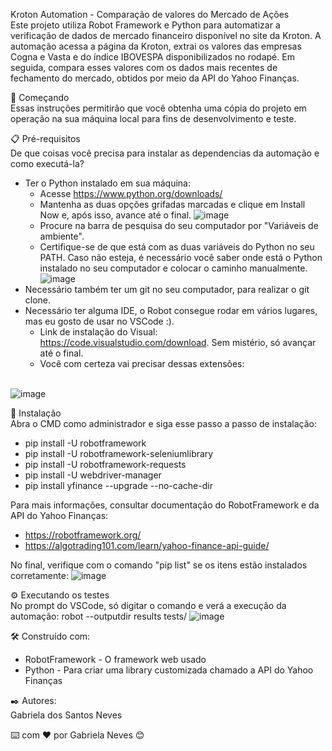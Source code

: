 Kroton Automation - Comparação de valores do Mercado de Ações
<br>
Este projeto utiliza Robot Framework e Python para automatizar a verificação de dados de mercado financeiro disponível no site da Kroton. 
A automação acessa a página da Kroton, extrai os valores das empresas Cogna e Vasta e do índice IBOVESPA disponibilizados no rodapé. 
Em seguida, compara esses valores com os dados mais recentes de fechamento do mercado, obtidos por meio da API do Yahoo Finanças.

🚀 Começando
<br>
Essas instruções permitirão que você obtenha uma cópia do projeto em operação na sua máquina local para fins de desenvolvimento e teste.

📋 Pré-requisitos
<br>
De que coisas você precisa para instalar as dependencias da automação e como executá-la?
- Ter o Python instalado em sua máquina:
  - Acesse https://www.python.org/downloads/
  - Mantenha as duas opções grifadas marcadas e clique em Install Now e, após isso, avance até o final.
![image](https://github.com/user-attachments/assets/0e8d0160-37d8-4f08-a999-06d69cae829b)
  - Procure na barra de pesquisa do seu computador por "Variáveis de ambiente".
  - Certifique-se de que está com as duas variáveis do Python no seu PATH. Caso não esteja, é necessário você saber onde está o Python instalado no seu computador e colocar o caminho manualmente.
![image](https://github.com/user-attachments/assets/fb44d57c-6cb5-4586-8c0a-8a685fbed3bf)
- Necessário também ter um git no seu computador, para realizar o git clone.
- Necessário ter alguma IDE, o Robot consegue rodar em vários lugares, mas eu gosto de usar no VSCode :).
  - Link de instalação do Visual: https://code.visualstudio.com/download. Sem mistério, só avançar até o final.
  - Você com certeza vai precisar dessas extensões:
  <br>
![image](https://github.com/user-attachments/assets/07627bcb-be62-4b27-a1ca-d6e274b83c5c)




🔧 Instalação
<br>
  Abra o CMD como administrador e siga esse passo a passo de instalação:
- pip install -U robotframework
- pip install -U robotframework-seleniumlibrary
- pip install -U robotframework-requests
- pip install -U webdriver-manager
- pip install yfinance --upgrade --no-cache-dir

Para mais informações, consultar documentação do RobotFramework e da API do Yahoo Finanças:
  - https://robotframework.org/
  - https://algotrading101.com/learn/yahoo-finance-api-guide/

No final, verifique com o comando "pip list" se os itens estão instalados corretamente:
![image](https://github.com/user-attachments/assets/73109fe2-333f-4c89-a01e-477ff48fe411)


⚙️ Executando os testes
<br>
No prompt do VSCode, só digitar o comando e verá a execução da automação:
robot --outputdir results tests/
![image](https://github.com/user-attachments/assets/99b38723-b9f1-4c75-b1b5-413bddbe004d)



🛠️ Construído com:
- RobotFramework - O framework web usado
- Python - Para criar uma library customizada chamado a API do Yahoo Finanças

✒️ Autores:
<br>
Gabriela dos Santos Neves

⌨️ com ❤️ por Gabriela Neves 😊
